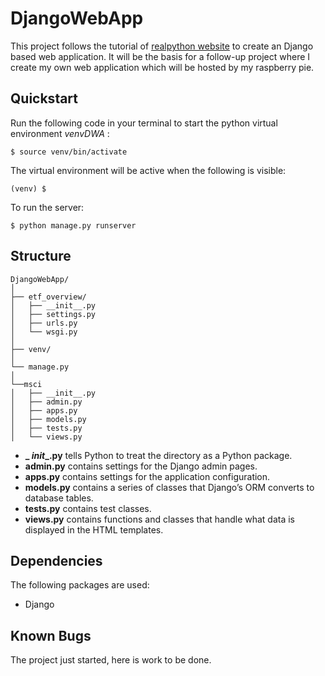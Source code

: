 # DjangoWebApp
This project follows the tutorial of
[realpython website](https://realpython.com/get-started-with-django-1/)
to create an Django based web application. It will be the basis for a
follow-up project where I create my own web application which will
be hosted by my raspberry pie.

## Quickstart
Run the following code in your terminal to start the python virtual
environment _venvDWA_ :

```$ source venv/bin/activate```

The virtual environment will be active when the following is visible:

``` (venv) $ ```

To run the server:

```$ python manage.py runserver```

## Structure

 ```
 DjangoWebApp/
│
├── etf_overview/
│   ├── __init__.py
│   ├── settings.py
│   ├── urls.py
│   └── wsgi.py
│
├── venv/
│
└── manage.py
│
└──msci
│   ├── __init__.py
│   ├── admin.py
│   ├── apps.py
│   ├── models.py
│   ├── tests.py
│   └── views.py
```

* **_ _init__.py** tells Python to treat the directory as a Python package.
* **admin.py** contains settings for the Django admin pages.
* **apps.py** contains settings for the application configuration.
* **models.py** contains a series of classes that Django’s ORM converts to
database tables.
* **tests.py** contains test classes.
* **views.py** contains functions and classes that handle what data is displayed
in the HTML templates.


## Dependencies
The following packages are used:
* Django

## Known Bugs
The project just started, here is work to be done.
